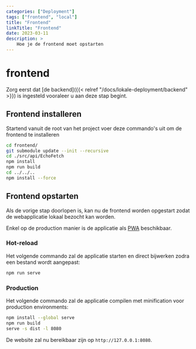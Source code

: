 ```yaml
---
categories: ["Deployment"]
tags: ["frontend", "local"]
title: "Frontend"
linkTitle: "Frontend"
date: 2023-03-11
description: >
    Hoe je de frontend moet opstarten
---
```

# frontend
Zorg eerst dat [de backend]({{< relref "/docs/lokale-deployment/backend" >}}) is ingesteld vooraleer u aan deze stap begint.

## Frontend installeren
Startend vanuit de root van het project voer deze commando's uit om de frontend te installeren
```bash
cd frontend/
git submodule update --init --recursive
cd ./src/api/EchoFetch
npm install
npm run build
cd ../../..
npm install --force
```

## Frontend opstarten
Als de vorige stap doorlopen is, kan nu de frontend worden opgestart zodat de webapplicatie lokaal bezocht kan worden.

Enkel op de production manier is de applicatie als [PWA](https://web.dev/learn/pwa/) beschikbaar.

### Hot-reload
Het volgende commando zal de applicatie starten en direct bijwerken zodra een bestand wordt aangepast:
```bash
npm run serve
```
### Production
Het volgende commando zal de applicatie compilen met minification voor production environments:
```bash
npm install --global serve
npm run build
serve -s dist -l 8080
```
De website zal nu bereikbaar zijn op `http://127.0.0.1:8080`.
